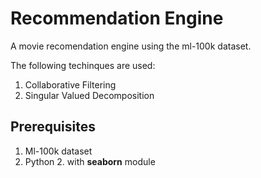 Recommendation Engine
=====================

A movie recomendation engine using the ml-100k dataset.

The following techinques are used: 

1. Collaborative Filtering 
2. Singular Valued Decomposition

Prerequisites
-------------

1. Ml-100k dataset
2. Python 2. with **seaborn** module

